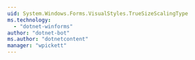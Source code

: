 ```yaml
---
uid: System.Windows.Forms.VisualStyles.TrueSizeScalingType
ms.technology: 
  - "dotnet-winforms"
author: "dotnet-bot"
ms.author: "dotnetcontent"
manager: "wpickett"
---
```

